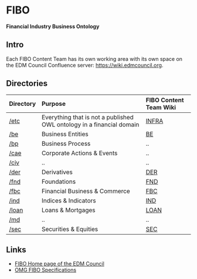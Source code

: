 # FIBO
__Financial Industry Business Ontology__

## Intro

Each FIBO Content Team has its own working area with its own space on the EDM Council Confluence
server: https://wiki.edmcouncil.org.


## Directories

Directory                | Purpose | FIBO Content Team Wiki |
:----------------------- |:------- |:-----------|
[/etc](./etc/README.md)  | Everything that is not a published OWL ontology in a financial domain | [INFRA](https://wiki.edmcouncil.org/display/INFRA) |
[/be](./be/README.md)    | Business Entities | [BE](https://wiki.edmcouncil.org/display/BE) |
[/bp](./bp/README.md)    | Business Process | .. |
[/cae](./cae/README.md)  | Corporate Actions & Events | .. |
[/civ](./civ/README.md)  | .. | .. |
[/der](./der/README.md)  | Derivatives | [DER](https://wiki.edmcouncil.org/display/DER) |
[/fnd](./fnd/README.md)  | Foundations | [FND](https://wiki.edmcouncil.org/display/FND) |
[/fbc](./fbc/README.md)  | Financial Business & Commerce  | [FBC](https://wiki.edmcouncil.org/display/FBC) |
[/ind](./ind/README.md)  | Indices & Indicators | [IND](https://wiki.edmcouncil.org/display/IND) |
[/loan](./loan/README.md)| Loans & Mortgages | [LOAN](https://wiki.edmcouncil.org/display/LOAN) |
[/md](./md/README.md)    | .. | .. |
[/sec](./sec/README.md)  | Securities & Equities | [SEC](https://wiki.edmcouncil.org/display/SEC) |

## Links

- [FIBO Home page of the EDM Council](http://www.edmcouncil.org/financialbusiness)
- [OMG FIBO Specifications](http://spec.edmcouncil.org/fibo/)
